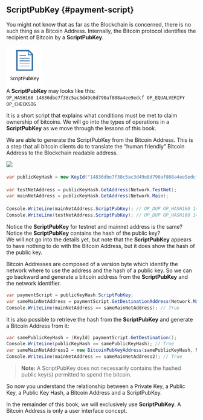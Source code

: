 ## ScriptPubKey {#payment-script}
You might not know that as far as the Blockchain is concerned, there is no such thing as a Bitcoin Address. Internally, the Bitcoin protocol identifies the recipient of Bitcoin by a **ScriptPubKey**.  

![](../assets/ScriptPubKey.png)  
A **ScriptPubKey** may looks like this:  
```OP_HASH160 14836dbe7f38c5ac3d49e8d790af808a4ee9edcf OP_EQUALVERIFY OP_CHECKSIG```  

It is a short script that explains what conditions must be met to claim ownership of bitcoins. We will go into the types of operations in a **ScriptPubKey** as we move through the lessons of this book.  

We are able to generate the ScriptPubKey from the Bitcoin Address. This is a step that all bitcoin clients do to translate the “human friendly” Bitcoin Address to the Blockchain readable address.

![](../assets/BitcoinAddressToScriptPubKey.png)  

```cs 
var publicKeyHash = new KeyId("14836dbe7f38c5ac3d49e8d790af808a4ee9edcf");

var testNetAddress = publicKeyHash.GetAddress(Network.TestNet);
var mainNetAddress = publicKeyHash.GetAddress(Network.Main);

Console.WriteLine(mainNetAddress.ScriptPubKey); // OP_DUP OP_HASH160 14836dbe7f38c5ac3d49e8d790af808a4ee9edcf OP_EQUALVERIFY OP_CHECKSIG
Console.WriteLine(testNetAddress.ScriptPubKey); // OP_DUP OP_HASH160 14836dbe7f38c5ac3d49e8d790af808a4ee9edcf OP_EQUALVERIFY OP_CHECKSIG
```  

Notice the **ScriptPubKey** for testnet and mainnet address is the same?  
Notice the **ScriptPubKey** contains the hash of the public key?  
We will not go into the details yet, but note that the **ScriptPubKey** appears to have nothing to do with the Bitcoin Address, but it does show the hash of the public key.  

Bitcoin Addresses are composed of a version byte which identify the network where to use the address and the hash of a public key. So we can go backward and generate a bitcoin address from the **ScriptPubKey** and the network identifier.

```cs
var paymentScript = publicKeyHash.ScriptPubKey;
var sameMainNetAddress = paymentScript.GetDestinationAddress(Network.Main);
Console.WriteLine(mainNetAddress == sameMainNetAddress); // True
```   

It is also possible to retrieve the hash from the **ScriptPubKey** and generate a Bitcoin Address from it:  

```cs
var samePublicKeyHash = (KeyId) paymentScript.GetDestination();
Console.WriteLine(publicKeyHash == samePublicKeyHash); // True
var sameMainNetAddress2 = new BitcoinPubKeyAddress(samePublicKeyHash, Network.Main);
Console.WriteLine(mainNetAddress == sameMainNetAddress2); // True
```   

> **Note:** A ScriptPubKey does not necessarily contains the hashed public key(s) permitted to spend the bitcoin.  

So now you understand the relationship between a Private Key, a Public Key, a Public Key Hash, a Bitcoin Address and a ScriptPubKey.

In the remainder of this book, we will exclusively use **ScriptPubKey**. A Bitcoin Address is only a user interface concept.

